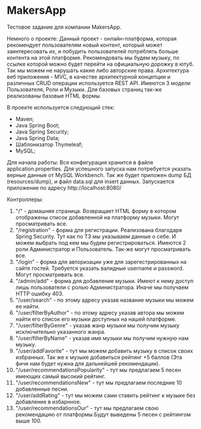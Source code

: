 # MakersApp
Тестовое задание для компании MakersApp.

Немного о проекте:
Данный проект - онлайн-платформа, которая рекомендует пользователям новый контент, который может заинтересовать их, и побудить 
пользователей потреблять больше контента на этой платформе. Рекомендовать мы будем музыку, по ссылке которой можно будет перейти
на официальную дорожку в ютуб. Так мы можем не нарушать какие либо авторские права.
Архитектура веб приложения - MVC, в качестве архитектурной концепции и различных CRUD операции используется REST API. Имеются 3 модели
Пользователя, Роли и Музыки. Для базовых страниц так-же реализованы базовые HTML формы.

В проекте используется следующий стек:
 - Maven;
 - Java Spring Boot;
 - Java Spring Security;
 - Java Spring Data;
 - Шаблонизатор Thymeleaf;
 - MySQL;

Для начала работы:
Вся конфигурация хранится в файле application.properties. Для успешного запуска нам потребуется указать верные данные от MySQL Workbench. 
Так же будет приложен dump БД (resources/dump), и файл data.sql для insert данных. Запускается приложение по адресу http://localhost:8080/

Контроллеры:
 1) "/" - домашняя страница. Возвращает HTML форму в котором отображены список добавленной на платформу музыки. Могут просматривать все.
 2) "/registration" - форма для регистрации. Реализована благодаря Spring Security. Тут как по ТЗ мы указываем данные о себе. И можем
выбрать под кем мы будем регистрироваться. Имеются 2 роли Администратор и Пользователь. Так-же могут просматривать все.
 3) "/login" - форма для авторизации уже для зарегестрированных на сайте гостей. Требуется указать валидные username и password. Могут просматривать все.
 4) "/admin/add" - форма для добавление музыки. Имеют к нему доступ лишь пользователи с ролью Администратора. Иначе мы получаем HTTP ошибку 403.
 5) "/user/search" - по этому адресу указав название музыки мы можем ее найти.
 6) "/user/filterByAuthor" - по этому адресу указав автора мы можем найти его список его музыки доступных на нашей платформе.
 7) "/user/filterByGenre" - указав жанр музыки мы получим музыку исключительно указанного жанра.
 8) "/user/filterByName" - указав имя музыки мы получим нужную нам музыку.
 9) "/user/addFavorite" - тут мы можем добавить музыку в список своих избранных. Так же к музыке добавиться рейтинг +5 баллов (Эта фичя 
нам будет нужна для дальнейшей рекомендации).
 10) "/user/recommendationsPopularity" - тут мы предлагаем 5 песен имеющих самый высокий рейтинг.
 11) "/user/recommendationsNew" - тут мы предлагаем последние 10 добавленные песни.
 12) "/user/addRating" - тут мы можем сами ставить рейтинг к музыке без добавление в избарнное.
 13) "/user/recommendationsOur" - тут мы предлагаем свою рекомендацию от платформы.Будут выведены 5 песен с рейтингом выше 100.
